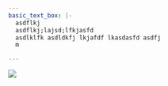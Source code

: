 ```yaml
---
basic_text_box: |-
  asdflkj
  asdflkj;lajsd;lfkjasfd
  asdlklfk asdldkfj lkjafdf lkasdasfd asdfj
  m

---
```

![](/uncle-jack-on-diving-tower.jpg)